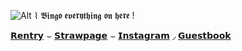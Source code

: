  ![Alt](https://images-wixmp-ed30a86b8c4ca887773594c2.wixmp.com/f/b2e56fe8-765e-4051-999d-7b7c3b97aa0d/dckn851-1ac5728e-c8a3-481c-bd17-c557bcfb0c56.gif?token=eyJ0eXAiOiJKV1QiLCJhbGciOiJIUzI1NiJ9.eyJzdWIiOiJ1cm46YXBwOjdlMGQxODg5ODIyNjQzNzNhNWYwZDQxNWVhMGQyNmUwIiwiaXNzIjoidXJuOmFwcDo3ZTBkMTg4OTgyMjY0MzczYTVmMGQ0MTVlYTBkMjZlMCIsIm9iaiI6W1t7InBhdGgiOiJcL2ZcL2IyZTU2ZmU4LTc2NWUtNDA1MS05OTlkLTdiN2MzYjk3YWEwZFwvZGNrbjg1MS0xYWM1NzI4ZS1jOGEzLTQ4MWMtYmQxNy1jNTU3YmNmYjBjNTYuZ2lmIn1dXSwiYXVkIjpbInVybjpzZXJ2aWNlOmZpbGUuZG93bmxvYWQiXX0.3LT0uNMSDnyWTfp7IcndkbCd0Aj32ujVbxpkWEcjzy4)  ⌇ 𝕭𝖎𝖓𝖌𝖔 𝖊𝖛𝖊𝖗𝖞𝖙𝖍𝖎𝖓𝖌 𝖔𝖓 𝖍𝖊𝖗𝖊 ! 

[𝗥𝗲𝗻𝘁𝗿𝘆](https://rentry.co/tordbacon) ⌣ [𝗦𝘁𝗿𝗮𝘄𝗽𝗮𝗴𝗲](https://tordbacon.straw.page) ⌣ [𝗜𝗻𝘀𝘁𝗮𝗴𝗿𝗮𝗺](https://www.instagram.com/tordbacon/profilecard/?igsh=MWJ2czlpN29iN21y) ◞ [𝗚𝘂𝗲𝘀𝘁𝗯𝗼𝗼𝗸](https://tordbacon.atabook.org/)

